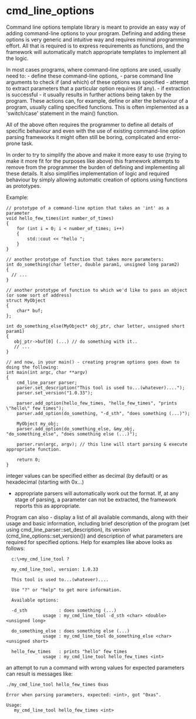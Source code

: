 cmd_line_options
================


   Command line options template library is meant to provide an easy way
   of adding command-line options to your program. Defining and adding these
   options is very generic and intuitive way and requires minimal programming effort.
   All that is required is to express requirements as functions, and the framework
   will automatically match appropriate templates to implement all the logic.

   In most cases programs, where command-line options are used, usually need to:
    - define these command-line options,
    - parse command line arguments to check if (and which) of these options was specified
    - attempt to extract parameters that a particular option requires (if any).
    - if extraction is successful - it usually results in further actions being taken
       by the program. These actions can, for example, define or alter the behaviour
       of a program, usually calling specified functions. This is often implemented as a
      'switch/case' statement in the main() function.

   All of the above often requires the programmer to define all details of specific behaviour
   and even with the use of existing command-line option parsing frameworks it might often
   still be boring, complicated and error-prone task.
 
   In order to try to simplify the above and make it more easy to use (trying to make it more
   fit for the purposes like above) this framework attempts to remove from the programmer
   the burden of defining and implementing all these details. It also simplifies implementation
   of logic and required behaviour by simply allowing automatic creation of options using functions
   as prototypes.

Example:

    // prototype of a command-line option that takes an 'int' as a parameter
    void hello_few_times(int number_of_times)
    {
        for (int i = 0; i < number_of_times; i++)
        {
            std::cout << "hello ";
        }
    }

    // another prototype of function that takes more parameters:
    int do_something(char letter, double param1, unsigned long param2)
    {
      // ...
    }

    // another prototype of function to which we'd like to pass an object (or some sort of address)
    struct MyObject
    {
        char* buf;
    };

    int do_something_else(MyObject* obj_ptr, char letter, unsigned short param1)
    {
       obj_ptr->buf[0] (...) // do something with it..
       // ...
    }

    // and now, in your main() - creating program options goes down to doing the following:
    int main(int argc, char **argv)
    {
        cmd_line_parser parser;
        parser.set_description("This tool is used to...(whatever)....");
        parser.set_version("1.0.33");

        parser.add_option(hello_few_times, "hello_few_times", "prints \"hello\" few times");
        parser.add_option(do_something, "-d_sth", "does something (...)");

        MyObject my_obj;
        parser.add_option(do_something_else, &my_obj,  "do_something_else", "does something else (...)");

        parser.run(argc, argv); // this line will start parsing & execute appropriate function.

        return 0;
    }

   integer values can be specified either as decimal (by default) or as hexadecimal (starting with 0x...)
   - appropriate parsers will automatically work out the format.
   If, at any stage of parsing, a parameter can not be extracted, the framework reports this as appropriate.

   Program can also - display a list of all available commands, along with their usage and basic information,
   including brief description of the program (set using cmd_line_parser::set_description), its version
   (cmd_line_options::set_version()) and description of what parameters are required for specified options.
   Help for examples like above looks as follows:

      c:\>my_cmd_line_tool ?

      my_cmd_line_tool, version: 1.0.33

      This tool is used to...(whatever)....

      Use "?" or "help" to get more information.

      Available options:

      -d_sth            : does something (...)
                  usage : my_cmd_line_tool -d_sth <char> <double> <unsigned long>

      do_something_else : does something else (...)
                  usage : my_cmd_line_tool do_something_else <char> <unsigned short>

      hello_few_times   : prints "hello" few times
                  usage : my_cmd_line_tool hello_few_times <int>

 an attempt to run a command with wrong values for expected parameters can result
 is messages like:

    ./my_cmd_line_tool hello_few_times 0xas

    Error when parsing parameters, expected: <int>, got "0xas".

    Usage:
       my_cmd_line_tool hello_few_times <int>



